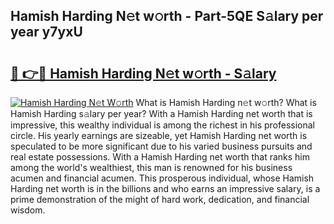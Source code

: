 ## Hamish Harding N𝚎t w𝚘rth - Part-5QE S𝚊lary per year y7yxU

# <h2><a href="http://gc4g0i3.nevu.top/?p=Hamish+Harding">🔗 👉🔴 Hamish Harding N𝚎t w𝚘rth - S𝚊lary</a></h2>

[![Hamish Harding N𝚎t W𝚘rth](https://i.imgur.com/Oavwk0R.jpeg)](http://gc4g0i3.nevu.top/?p=Hamish+Harding)
What is Hamish Harding n𝚎t w𝚘rth? What is Hamish Harding s𝚊lary per year?
With a Hamish Harding net worth that is impressive, this wealthy individual is among the richest in his professional circle. His yearly earnings are sizeable, yet Hamish Harding net worth is speculated to be more significant due to his varied business pursuits and real estate possessions. With a Hamish Harding net worth that ranks him among the world's wealthiest, this man is renowned for his business acumen and financial acumen. This prosperous individual, whose Hamish Harding net worth is in the billions and who earns an impressive salary, is a prime demonstration of the might of hard work, dedication, and financial wisdom.
